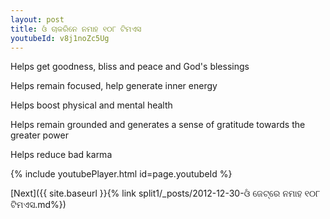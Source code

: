 ```yaml
---
layout: post
title: ଓଁ ଚାକରିନେ ନମାହ ୧୦୮ ଟିମଏସ
youtubeId: v8j1noZc5Ug
---
```

 
 
Helps get goodness, bliss and peace and God's blessings
 
Helps remain focused, help generate inner energy 
 
Helps boost physical and mental health 
 
Helps remain grounded and generates a sense of gratitude towards the greater power 
 
Helps reduce bad karma
 
 
 
 


{% include youtubePlayer.html id=page.youtubeId %}
 
[Next]({{ site.baseurl }}{% link  split1/_posts/2012-12-30-ଓଁ ଜେଟ୍ରେ ନମାହ ୧୦୮ ଟିମଏସ.md%})
 

